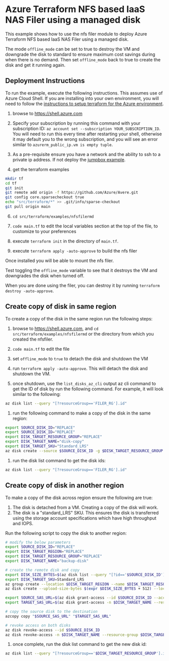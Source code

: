 # Azure Terraform NFS based IaaS NAS Filer using a managed disk

This example shows how to use the nfs filer module to deploy Azure Terraform NFS based IaaS NAS Filer using a managed disk.

The mode `offline_mode` can be set to true to destroy the VM and downgrade the disk to standard to ensure maximum cost savings during when there is no demand.  Then  set `offline_mode` back to true to create the disk and get it running again.

## Deployment Instructions

To run the example, execute the following instructions.  This assumes use of Azure Cloud Shell.  If you are installing into your own environment, you will need to follow the [instructions to setup terraform for the Azure environment](https://docs.microsoft.com/en-us/azure/terraform/terraform-install-configure).

1. browse to https://shell.azure.com

2. Specify your subscription by running this command with your subscription ID:  ```az account set --subscription YOUR_SUBSCRIPTION_ID```.  You will need to run this every time after restarting your shell, otherwise it may default you to the wrong subscription, and you will see an error similar to `azurerm_public_ip.vm is empty tuple`.

3. As a pre-requisite ensure you have a network and the ability to ssh to a private ip address.  If not deploy the [jumpbox example](../jumpbox/).

4. get the terraform examples
```bash
mkdir tf
cd tf
git init
git remote add origin -f https://github.com/Azure/Avere.git
git config core.sparsecheckout true
echo "src/terraform/*" >> .git/info/sparse-checkout
git pull origin main
```

6. `cd src/terraform/examples/nfsfilermd`

7. `code main.tf` to edit the local variables section at the top of the file, to customize to your preferences

8. execute `terraform init` in the directory of `main.tf`.

9. execute `terraform apply -auto-approve` to build the nfs filer

Once installed you will be able to mount the nfs filer.

Test toggling the `offline_mode` variable to see that it destroys the VM and downgrades the disk when turned off.

When you are done using the filer, you can destroy it by running `terraform destroy -auto-approve`.

## Create copy of disk in same region

To create a copy of the disk in the same region run the following steps:

1. browse to https://shell.azure.com, and `cd src/terraform/examples/nfsfilermd` or the directory from which you created the nfsfiler.

1. `code main.tf` to edit the file

1.  set `offline_mode` to `true` to detach the disk and shutdown the VM

1.  run `terraform apply -auto-approve`.   This will detach the disk and shutdown the VM.

1. once shutdown, use the `list_disks_az_cli` output az cli command to get the ID of disk by run the following command.  For example, it will look similar to the following:

```bash
az disk list --query "[?resourceGroup=='FILER_RG'].id"
```

1. run the following command to make a copy of the disk in the same region:

```bash
export SOURCE_DISK_ID="REPLACE"
export SOURCE_DISK_ID="REPLACE"
export DISK_TARGET_RESOURCE_GROUP="REPLACE"
export DISK_TARGET_NAME="disk-copy"
export DISK_TARGET_SKU="Standard_LRS"
az disk create --source $SOURCE_DISK_ID -g $DISK_TARGET_RESOURCE_GROUP -n $DISK_TARGET_NAME --sku $DISK_TARGET_SKU
```

1. run the disk list command to get the disk ids:
```bash
az disk list --query "[?resourceGroup=='FILER_RG'].id"
```

## Create copy of disk in another region

To make a copy of the disk across region ensure the following are true:

1. The disk is detached from a VM.  Creating a copy of the disk will work.
1. The disk is a "standard_LRS" SKU.  This ensures the disk is transferred using the storage account specifications which have high throughput and IOPS.

Run the following script to copy the disk to another region:

```bash
# modify the below parameters
export SOURCE_DISK_ID="REPLACE"
export DISK_TARGET_REGION="REPLACE"
export DISK_TARGET_RESOURCE_GROUP="REPLACE"
export DISK_TARGET_NAME="backup-disk"

# create the remote disk and copy
export DISK_SIZE_BYTES=$(az disk list --query "[?id=='$SOURCE_DISK_ID'].diskSizeBytes | [0]" -otsv)
export DISK_TARGET_SKU=Standard_LRS
az group create --location $DISK_TARGET_REGION --name $DISK_TARGET_RESOURCE_GROUP
az disk create --upload-size-bytes $(expr $DISK_SIZE_BYTES + 512) --location $DISK_TARGET_REGION --resource-group $DISK_TARGET_RESOURCE_GROUP -n $DISK_TARGET_NAME --for-upload --sku $DISK_TARGET_SKU

export SOURCE_SAS_URL=$(az disk grant-access --id $SOURCE_DISK_ID --access-level Read --duration-in-seconds 7200 --query "accessSas" -otsv)
export TARGET_SAS_URL=$(az disk grant-access -n $DISK_TARGET_NAME --resource-group $DISK_TARGET_RESOURCE_GROUP --access-level Write --duration-in-seconds 7200 --query "accessSas" -otsv)

# copy the source disk to the destination
azcopy copy "$SOURCE_SAS_URL" "$TARGET_SAS_URL"

# revoke access on both disks
az disk revoke-access --id $SOURCE_DISK_ID
az disk revoke-access -n $DISK_TARGET_NAME --resource-group $DISK_TARGET_RESOURCE_GROUP
```

1. once complete, run the disk list command to get the new disk id:
```bash
az disk list --query "[?resourceGroup=='$DISK_TARGET_RESOURCE_GROUP'].id"
```
